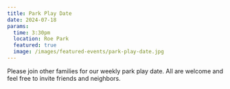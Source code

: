 ```yaml
---
title: Park Play Date
date: 2024-07-18
params:
  time: 3:30pm
  location: Roe Park
  featured: true
  image: /images/featured-events/park-play-date.jpg
---
```


Please join other families for our weekly park play date. All are welcome and feel free to invite friends and neighbors.

<!--more-->
